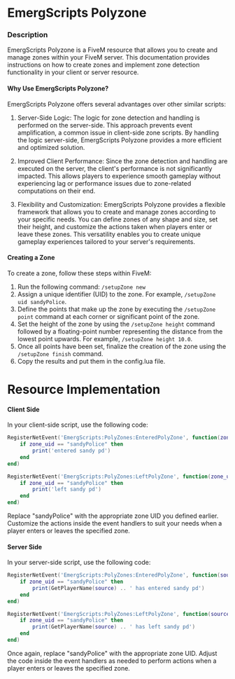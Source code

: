 
# EmergScripts Polyzone
### Description
EmergScripts Polyzone is a FiveM resource that allows you to create and manage zones within your FiveM server. This documentation provides instructions on how to create zones and implement zone detection functionality in your client or server resource.

#### Why Use EmergScripts Polyzone?
EmergScripts Polyzone offers several advantages over other similar scripts:

1. Server-Side Logic: The logic for zone detection and handling is performed on the server-side. This approach prevents event amplification, a common issue in client-side zone scripts. By handling the logic server-side, EmergScripts Polyzone provides a more efficient and optimized solution.

2. Improved Client Performance: Since the zone detection and handling are executed on the server, the client's performance is not significantly impacted. This allows players to experience smooth gameplay without experiencing lag or performance issues due to zone-related computations on their end.

3. Flexibility and Customization: EmergScripts Polyzone provides a flexible framework that allows you to create and manage zones according to your specific needs. You can define zones of any shape and size, set their height, and customize the actions taken when players enter or leave these zones. This versatility enables you to create unique gameplay experiences tailored to your server's requirements.

#### Creating a Zone
To create a zone, follow these steps within FiveM:

1. Run the following command: ``/setupZone new``
2. Assign a unique identifier (UID) to the zone. For example, ``/setupZone uid sandyPolice``.
3. Define the points that make up the zone by executing the ``/setupZone point`` command at each corner or significant point of the zone.
4. Set the height of the zone by using the ``/setupZone height`` command followed by a floating-point number representing the distance from the lowest point upwards. For example, ``/setupZone height 10.0``.
5. Once all points have been set, finalize the creation of the zone using the ``/setupZone finish`` command.
6. Copy the results and put them in the config.lua file.


# Resource Implementation
#### Client Side
In your client-side script, use the following code:

```Lua
RegisterNetEvent('EmergScripts:PolyZones:EnteredPolyZone', function(zone_uid)
    if zone_uid == "sandyPolice" then
        print('entered sandy pd')
    end
end)
```

```Lua
RegisterNetEvent('EmergScripts:PolyZones:LeftPolyZone', function(zone_uid)
    if zone_uid == "sandyPolice" then
        print('left sandy pd')
    end
end)
```

Replace "sandyPolice" with the appropriate zone UID you defined earlier. Customize the actions inside the event handlers to suit your needs when a player enters or leaves the specified zone.

#### Server Side
In your server-side script, use the following code:

```Lua
RegisterNetEvent('EmergScripts:PolyZones:EnteredPolyZone', function(source, zone_uid)
    if zone_uid == "sandyPolice" then
        print(GetPlayerName(source) .. ' has entered sandy pd')
    end
end)
```

```Lua
RegisterNetEvent('EmergScripts:PolyZones:LeftPolyZone', function(source, zone_uid)
    if zone_uid == "sandyPolice" then
        print(GetPlayerName(source) .. ' has left sandy pd')
    end
end)
```
Once again, replace "sandyPolice" with the appropriate zone UID. Adjust the code inside the event handlers as needed to perform actions when a player enters or leaves the specified zone.